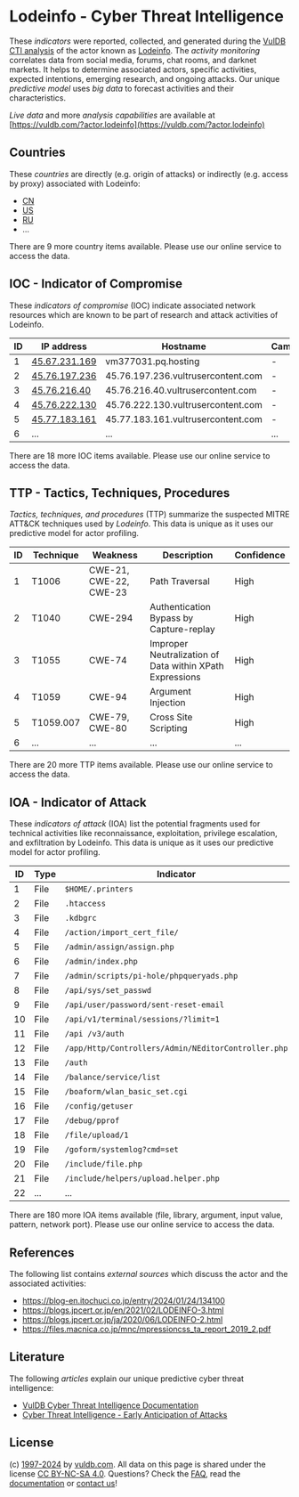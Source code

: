 # Lodeinfo - Cyber Threat Intelligence

These _indicators_ were reported, collected, and generated during the [VulDB CTI analysis](https://vuldb.com/?kb.cti) of the actor known as [Lodeinfo](https://vuldb.com/?actor.lodeinfo). The _activity monitoring_ correlates data from social media, forums, chat rooms, and darknet markets. It helps to determine associated actors, specific activities, expected intentions, emerging research, and ongoing attacks. Our unique _predictive model_ uses _big data_ to forecast activities and their characteristics.

_Live data_ and more _analysis capabilities_ are available at [https://vuldb.com/?actor.lodeinfo](https://vuldb.com/?actor.lodeinfo)

## Countries

These _countries_ are directly (e.g. origin of attacks) or indirectly (e.g. access by proxy) associated with Lodeinfo:

* [CN](https://vuldb.com/?country.cn)
* [US](https://vuldb.com/?country.us)
* [RU](https://vuldb.com/?country.ru)
* ...

There are 9 more country items available. Please use our online service to access the data.

## IOC - Indicator of Compromise

These _indicators of compromise_ (IOC) indicate associated network resources which are known to be part of research and attack activities of Lodeinfo.

ID | IP address | Hostname | Campaign | Confidence
-- | ---------- | -------- | -------- | ----------
1 | [45.67.231.169](https://vuldb.com/?ip.45.67.231.169) | vm377031.pq.hosting | - | High
2 | [45.76.197.236](https://vuldb.com/?ip.45.76.197.236) | 45.76.197.236.vultrusercontent.com | - | Medium
3 | [45.76.216.40](https://vuldb.com/?ip.45.76.216.40) | 45.76.216.40.vultrusercontent.com | - | Medium
4 | [45.76.222.130](https://vuldb.com/?ip.45.76.222.130) | 45.76.222.130.vultrusercontent.com | - | Medium
5 | [45.77.183.161](https://vuldb.com/?ip.45.77.183.161) | 45.77.183.161.vultrusercontent.com | - | Medium
6 | ... | ... | ... | ...

There are 18 more IOC items available. Please use our online service to access the data.

## TTP - Tactics, Techniques, Procedures

_Tactics, techniques, and procedures_ (TTP) summarize the suspected MITRE ATT&CK techniques used by _Lodeinfo_. This data is unique as it uses our predictive model for actor profiling.

ID | Technique | Weakness | Description | Confidence
-- | --------- | -------- | ----------- | ----------
1 | T1006 | CWE-21, CWE-22, CWE-23 | Path Traversal | High
2 | T1040 | CWE-294 | Authentication Bypass by Capture-replay | High
3 | T1055 | CWE-74 | Improper Neutralization of Data within XPath Expressions | High
4 | T1059 | CWE-94 | Argument Injection | High
5 | T1059.007 | CWE-79, CWE-80 | Cross Site Scripting | High
6 | ... | ... | ... | ...

There are 20 more TTP items available. Please use our online service to access the data.

## IOA - Indicator of Attack

These _indicators of attack_ (IOA) list the potential fragments used for technical activities like reconnaissance, exploitation, privilege escalation, and exfiltration by Lodeinfo. This data is unique as it uses our predictive model for actor profiling.

ID | Type | Indicator | Confidence
-- | ---- | --------- | ----------
1 | File | `$HOME/.printers` | High
2 | File | `.htaccess` | Medium
3 | File | `.kdbgrc` | Low
4 | File | `/action/import_cert_file/` | High
5 | File | `/admin/assign/assign.php` | High
6 | File | `/admin/index.php` | High
7 | File | `/admin/scripts/pi-hole/phpqueryads.php` | High
8 | File | `/api/sys/set_passwd` | High
9 | File | `/api/user/password/sent-reset-email` | High
10 | File | `/api/v1/terminal/sessions/?limit=1` | High
11 | File | `/api /v3/auth` | High
12 | File | `/app/Http/Controllers/Admin/NEditorController.php` | High
13 | File | `/auth` | Low
14 | File | `/balance/service/list` | High
15 | File | `/boaform/wlan_basic_set.cgi` | High
16 | File | `/config/getuser` | High
17 | File | `/debug/pprof` | Medium
18 | File | `/file/upload/1` | High
19 | File | `/goform/systemlog?cmd=set` | High
20 | File | `/include/file.php` | High
21 | File | `/include/helpers/upload.helper.php` | High
22 | ... | ... | ...

There are 180 more IOA items available (file, library, argument, input value, pattern, network port). Please use our online service to access the data.

## References

The following list contains _external sources_ which discuss the actor and the associated activities:

* https://blog-en.itochuci.co.jp/entry/2024/01/24/134100
* https://blogs.jpcert.or.jp/en/2021/02/LODEINFO-3.html
* https://blogs.jpcert.or.jp/ja/2020/06/LODEINFO-2.html
* https://files.macnica.co.jp/mnc/mpressioncss_ta_report_2019_2.pdf

## Literature

The following _articles_ explain our unique predictive cyber threat intelligence:

* [VulDB Cyber Threat Intelligence Documentation](https://vuldb.com/?kb.cti)
* [Cyber Threat Intelligence - Early Anticipation of Attacks](https://www.scip.ch/en/?labs.20201022)

## License

(c) [1997-2024](https://vuldb.com/?kb.changelog) by [vuldb.com](https://vuldb.com/?kb.about). All data on this page is shared under the license [CC BY-NC-SA 4.0](https://creativecommons.org/licenses/by-nc-sa/4.0/). Questions? Check the [FAQ](https://vuldb.com/?kb.faq), read the [documentation](https://vuldb.com/?kb) or [contact us](https://vuldb.com/?contact)!

